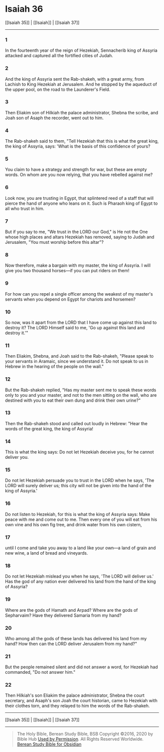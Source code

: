 # Isaiah 36

[[Isaiah 35]] | [[Isaiah]] | [[Isaiah 37]]

---

### 1
In the fourteenth year of the reign of Hezekiah, Sennacherib king of Assyria attacked and captured all the fortified cities of Judah.

### 2
And the king of Assyria sent the Rab-shakeh, with a great army, from Lachish to King Hezekiah at Jerusalem. And he stopped by the aqueduct of the upper pool, on the road to the Launderer's Field.

### 3
Then Eliakim son of Hilkiah the palace administrator, Shebna the scribe, and Joah son of Asaph the recorder, went out to him.

### 4
The Rab-shakeh said to them, "Tell Hezekiah that this is what the great king, the king of Assyria, says: 'What is the basis of this confidence of yours?

### 5
You claim to have a strategy and strength for war, but these are empty words. On whom are you now relying, that you have rebelled against me?

### 6
Look now, you are trusting in Egypt, that splintered reed of a staff that will pierce the hand of anyone who leans on it. Such is Pharaoh king of Egypt to all who trust in him.

### 7
But if you say to me, "We trust in the LORD our God," is He not the One whose high places and altars Hezekiah has removed, saying to Judah and Jerusalem, "You must worship before this altar"?

### 8
Now therefore, make a bargain with my master, the king of Assyria. I will give you two thousand horses—if you can put riders on them!

### 9
For how can you repel a single officer among the weakest of my master's servants when you depend on Egypt for chariots and horsemen?

### 10
So now, was it apart from the LORD that I have come up against this land to destroy it? The LORD Himself said to me, 'Go up against this land and destroy it.'"

### 11
Then Eliakim, Shebna, and Joah said to the Rab-shakeh, "Please speak to your servants in Aramaic, since we understand it. Do not speak to us in Hebrew in the hearing of the people on the wall."

### 12
But the Rab-shakeh replied, "Has my master sent me to speak these words only to you and your master, and not to the men sitting on the wall, who are destined with you to eat their own dung and drink their own urine?"

### 13
Then the Rab-shakeh stood and called out loudly in Hebrew: "Hear the words of the great king, the king of Assyria!

### 14
This is what the king says: Do not let Hezekiah deceive you, for he cannot deliver you.

### 15
Do not let Hezekiah persuade you to trust in the LORD when he says, 'The LORD will surely deliver us; this city will not be given into the hand of the king of Assyria.'

### 16
Do not listen to Hezekiah, for this is what the king of Assyria says: Make peace with me and come out to me. Then every one of you will eat from his own vine and his own fig tree, and drink water from his own cistern,

### 17
until I come and take you away to a land like your own—a land of grain and new wine, a land of bread and vineyards.

### 18
Do not let Hezekiah mislead you when he says, 'The LORD will deliver us.' Has the god of any nation ever delivered his land from the hand of the king of Assyria?

### 19
Where are the gods of Hamath and Arpad? Where are the gods of Sepharvaim? Have they delivered Samaria from my hand?

### 20
Who among all the gods of these lands has delivered his land from my hand? How then can the LORD deliver Jerusalem from my hand?"

### 21
But the people remained silent and did not answer a word, for Hezekiah had commanded, "Do not answer him."

### 22
Then Hilkiah's son Eliakim the palace administrator, Shebna the court secretary, and Asaph's son Joah the court historian, came to Hezekiah with their clothes torn, and they relayed to him the words of the Rab-shakeh.

---

[[Isaiah 35]] | [[Isaiah]] | [[Isaiah 37]]

---

> The Holy Bible, Berean Study Bible, BSB
> Copyright &copy;2016, 2020 by Bible Hub
> [Used by Permission](https://berean.bible/terms.htm). All Rights Reserved Worldwide.
> [Berean Study Bible for Obsidian](https://github.com/gapmiss/berean-study-bible-for-obsidian)

